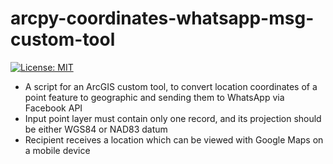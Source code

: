 # arcpy-coordinates-whatsapp-msg-custom-tool

[![License: MIT](https://img.shields.io/badge/License-MIT-yellow.svg)](https://opensource.org/licenses/MIT)

* A script for an ArcGIS custom tool, to convert location coordinates of a point feature to geographic and sending them to WhatsApp via Facebook API
* Input point layer must contain only one record, and its projection should be either WGS84 or NAD83 datum
* Recipient receives a location which can be viewed with Google Maps on a mobile device
